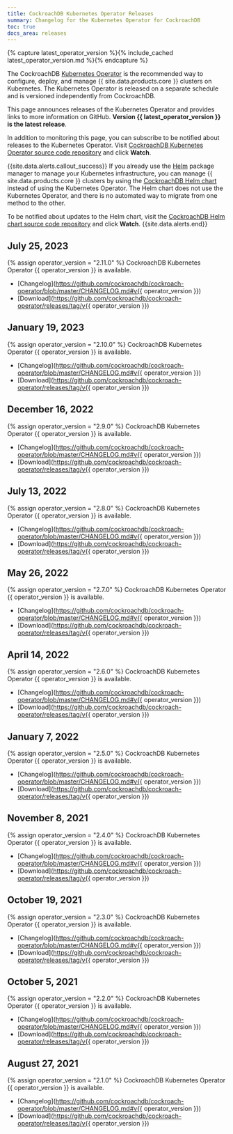 ```yaml
---
title: CockroachDB Kubernetes Operator Releases
summary: Changelog for the Kubernetes Operator for CockroachDB
toc: true
docs_area: releases
---
```


{% capture latest_operator_version %}{% include_cached latest_operator_version.md %}{% endcapture %}

The CockroachDB [Kubernetes Operator](/docs/{{site.versions["stable"]}}/kubernetes-overview.html) is the recommended way to configure, deploy, and manage {{ site.data.products.core }} clusters on Kubernetes. The Kubernetes Operator is released on a separate schedule and is versioned independently from CockroachDB.

This page announces releases of the Kubernetes Operator and provides links to more information on GitHub. **Version {{ latest_operator_version }} is the latest release**.

In addition to monitoring this page, you can subscribe to be notified about releases to the Kubernetes Operator. Visit [CockroachDB Kubernetes Operator source code repository](https://github.com/cockroachdb/cockroach-operator) and click **Watch**.

{{site.data.alerts.callout_success}}
If you already use the [Helm](https://helm.sh/) package manager to manage your Kubernetes infrastructure, you can manage {{ site.data.products.core }} clusters by using the [CockroachDB Helm chart](https://github.com/cockroachdb/helm-charts/tree/master/cockroachdb) instead of using the Kubernetes Operator. The Helm chart does not use the Kubernetes Operator, and there is no automated way to migrate from one method to the other.

To be notified about updates to the Helm chart, visit the [CockroachDB Helm chart source code repository](https://github.com/cockroachdb/helm-charts/tree/master/cockroachdb) and click **Watch**.
{{site.data.alerts.end}}

<!-- Copy the top section below and bump the variable -->

## July 25, 2023

{% assign operator_version = "2.11.0" %}
CockroachDB Kubernetes Operator {{ operator_version }} is available.

- [Changelog](https://github.com/cockroachdb/cockroach-operator/blob/master/CHANGELOG.md#v{{ operator_version }})
- [Download](https://github.com/cockroachdb/cockroach-operator/releases/tag/v{{ operator_version }})

## January 19, 2023

{% assign operator_version = "2.10.0" %}
CockroachDB Kubernetes Operator {{ operator_version }} is available.

- [Changelog](https://github.com/cockroachdb/cockroach-operator/blob/master/CHANGELOG.md#v{{ operator_version }})
- [Download](https://github.com/cockroachdb/cockroach-operator/releases/tag/v{{ operator_version }})

## December 16, 2022

{% assign operator_version = "2.9.0" %}
CockroachDB Kubernetes Operator {{ operator_version }} is available.

- [Changelog](https://github.com/cockroachdb/cockroach-operator/blob/master/CHANGELOG.md#v{{ operator_version }})
- [Download](https://github.com/cockroachdb/cockroach-operator/releases/tag/v{{ operator_version }})

## July 13, 2022

{% assign operator_version = "2.8.0" %}
CockroachDB Kubernetes Operator {{ operator_version }} is available.

- [Changelog](https://github.com/cockroachdb/cockroach-operator/blob/master/CHANGELOG.md#v{{ operator_version }})
- [Download](https://github.com/cockroachdb/cockroach-operator/releases/tag/v{{ operator_version }})

## May 26, 2022

{% assign operator_version = "2.7.0" %}
CockroachDB Kubernetes Operator {{ operator_version }} is available.

- [Changelog](https://github.com/cockroachdb/cockroach-operator/blob/master/CHANGELOG.md#v{{ operator_version }})
- [Download](https://github.com/cockroachdb/cockroach-operator/releases/tag/v{{ operator_version }})

## April 14, 2022

{% assign operator_version = "2.6.0" %}
CockroachDB Kubernetes Operator {{ operator_version }} is available.

- [Changelog](https://github.com/cockroachdb/cockroach-operator/blob/master/CHANGELOG.md#v{{ operator_version }})
- [Download](https://github.com/cockroachdb/cockroach-operator/releases/tag/v{{ operator_version }})

## January 7, 2022

{% assign operator_version = "2.5.0" %}
CockroachDB Kubernetes Operator {{ operator_version }} is available.

- [Changelog](https://github.com/cockroachdb/cockroach-operator/blob/master/CHANGELOG.md#v{{ operator_version }})
- [Download](https://github.com/cockroachdb/cockroach-operator/releases/tag/v{{ operator_version }})

## November 8, 2021

{% assign operator_version = "2.4.0" %}
CockroachDB Kubernetes Operator {{ operator_version }} is available.

- [Changelog](https://github.com/cockroachdb/cockroach-operator/blob/master/CHANGELOG.md#v{{ operator_version }})
- [Download](https://github.com/cockroachdb/cockroach-operator/releases/tag/v{{ operator_version }})

## October 19, 2021

{% assign operator_version = "2.3.0" %}
CockroachDB Kubernetes Operator {{ operator_version }} is available.

- [Changelog](https://github.com/cockroachdb/cockroach-operator/blob/master/CHANGELOG.md#v{{ operator_version }})
- [Download](https://github.com/cockroachdb/cockroach-operator/releases/tag/v{{ operator_version }})

## October 5, 2021

{% assign operator_version = "2.2.0" %}
CockroachDB Kubernetes Operator {{ operator_version }} is available.

- [Changelog](https://github.com/cockroachdb/cockroach-operator/blob/master/CHANGELOG.md#v{{ operator_version }})
- [Download](https://github.com/cockroachdb/cockroach-operator/releases/tag/v{{ operator_version }})

## August 27, 2021

{% assign operator_version = "2.1.0" %}
CockroachDB Kubernetes Operator {{ operator_version }} is available.

- [Changelog](https://github.com/cockroachdb/cockroach-operator/blob/master/CHANGELOG.md#v{{ operator_version }})
- [Download](https://github.com/cockroachdb/cockroach-operator/releases/tag/v{{ operator_version }})
